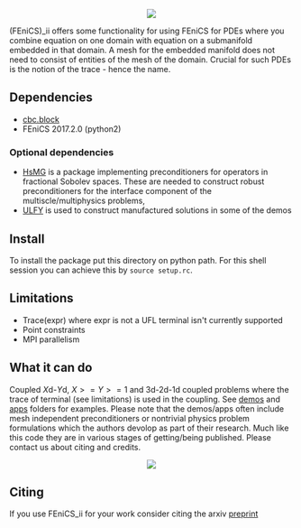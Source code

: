 <p align="center">
  <img src="https://github.com/MiroK/fenics_ii/blob/master/logo.png">
</p>

(FEniCS)_ii offers some functionality for using FEniCS for PDEs where you combine
equation on one domain with equation on a submanifold embedded in that domain. A
mesh for the embedded manifold does not need to consist of entities of the mesh of the
domain. Crucial for such PDEs is the notion of the trace - hence the name.

## Dependencies
  - [cbc.block](https://github.com/MiroK/cbc.block)
  - FEniCS 2017.2.0  (python2)

### Optional dependencies
  - [HsMG](https://arxiv.org/abs/1806.00222) is a package implementing preconditioners
    for operators in fractional Sobolev spaces. These are needed to construct
    robust preconditioners for the interface component of the multiscle/multiphysics
    problems,
  - [ULFY](https://github.com/MiroK/ulfy) is used to construct manufactured
    solutions in some of the demos
  
## Install
To install the package put this directory on python path. For this shell
session you can achieve this by `source setup.rc`. 

## Limitations
 - Trace(expr) where expr is not a UFL terminal isn't currently supported
 - Point constraints
 - MPI parallelism
 
 ## What it can do
  Coupled $X$d-$Y$d, $X >=Y >= 1$ and 3d-2d-1d coupled problems where the trace of 
  terminal (see limitations) is used in the coupling. See [demos](https://github.com/MiroK/fenics_ii/tree/master/demo) 
  and [apps](https://github.com/MiroK/fenics_ii/tree/master/apps) folders for 
  examples. Please note that the demos/apps often include mesh independent 
  preconditioners or nontrivial physics problem formulations which the authors devolop as 
  part of their research. Much like this code they are in various stages of getting/being
  published. Please contact us about citing and credits.
  
  <p align="center">
    <img src="https://github.com/MiroK/fenics_ii/blob/master/apps/d123/visit0000.png">
  </p>
  
  ## Citing
  If you use FEniCS_ii for your work consider citing the arxiv [preprint](https://arxiv.org/abs/1912.09319)